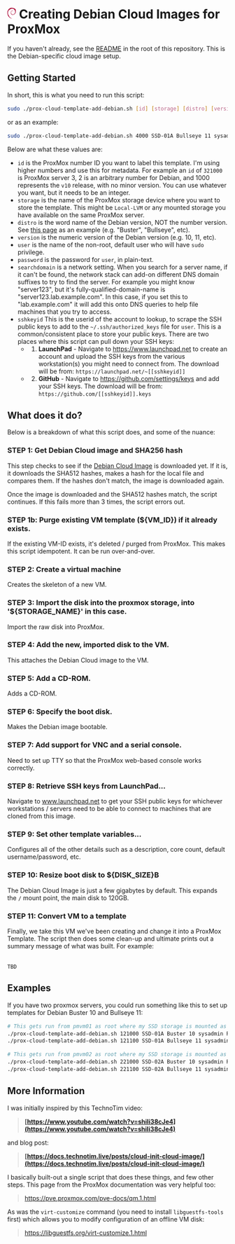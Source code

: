 # <img src="logo.png" height="25" />  Creating Debian Cloud Images for ProxMox

If you haven't already, see the [README](../README.md) in the root of this repository. This is the Debian-specific cloud image setup.

## Getting Started

In short, this is what you need to run this script:

```bash
sudo ./prox-cloud-template-add-debian.sh [id] [storage] [distro] [version] [user] [password] [searchdomain] [sshkeyid]
```
or as an example:
```bash
sudo ./prox-cloud-template-add-debian.sh 4000 SSD-01A Bullseye 11 sysadmin G00dPazz22 intranet.example.com jdoe
```


Below are what these values are:

- `id` is the ProxMox number ID you want to label this template. I'm using higher numbers and use this for metadata. For example an `id` of `321000` is ProxMox server 3, 2 is an arbitrary number for Debian, and 1000 represents the `v10` release, with no minor version. You can use whatever you want, but it needs to be an integer.
- `storage` is the name of the ProxMox storage device where you want to store the template. This might be `Local-LVM` or any mounted storage you have available on the same ProxMox server.
- `distro` is the word name of the Debian version, NOT the number version. See [this page](https://cloud.debian.org/images/cloud/buster/latest/) as an example (e.g. "Buster", "Bullseye", etc).
- `version` is the numeric version of the Debian version (e.g. 10, 11, etc).
- `user` is the name of the non-root, default user who will have `sudo` privilege.
- `password` is the password for `user`, in plain-text.
- `searchdomain` is a network setting. When you search for a server name, if it can't be found, the network stack can add-on different DNS domain suffixes to try to find the server. For example you might know "server123", but it's fully-qualified-domain-name is "server123.lab.example.com". In this case, if you set this to "lab.example.com" it will add this onto DNS queries to help file machines that you try to access.
- `sshkeyid` This is the userid of the account to lookup, to scrape the SSH public keys to add to the `~/.ssh/authorized_keys` file for `user`. This is a common/consistent place to store your public keys. There are two places where this script can pull down your SSH keys:
  - 1) **LaunchPad** - Navigate to https://www.launchpad.net to create an account and upload the SSH keys from the various workstation(s) you might need to connect from. The download will be from: `https://launchpad.net/~[[sshkeyid]]`
  - 2) **GitHub** - Navigate to https://github.com/settings/keys and add your SSH keys. The download will be from: `https://github.com/[[sshkeyid]].keys`


## What does it do?

Below is a breakdown of what this script does, and some of the nuance:

### STEP 1: Get Debian Cloud image and SHA256 hash

This step checks to see if the [Debian Cloud Image](https://cloud.debian.org/images/cloud/) is downloaded yet. If it is, it downloads the SHA512 hashes, makes a hash for the local file and compares them. If the hashes don't match, the image is downloaded again.

Once the image is downloaded and the SHA512 hashes match, the script continues. If this fails more than 3 times, the script errors out.

### STEP 1b: Purge existing VM template (${VM_ID}) if it already exists.

If the existing VM-ID exists, it's deleted / purged from ProxMox. This makes this script idempotent. It can be run over-and-over.

### STEP 2: Create a virtual machine

Creates the skeleton of a new VM.

### STEP 3: Import the disk into the proxmox storage, into '${STORAGE_NAME}' in this case.

Import the raw disk into ProxMox.

### STEP 4: Add the new, imported disk to the VM.

This attaches the Debian Cloud image to the VM.

### STEP 5: Add a CD-ROM.

Adds a CD-ROM.

### STEP 6: Specify the boot disk.

Makes the Debian image bootable.

### STEP 7: Add support for VNC and a serial console.

Need to set up TTY so that the ProxMox web-based console works correctly.

### STEP 8: Retrieve SSH keys from LaunchPad...

Navigate to www.launchpad.net to get your SSH public keys for whichever workstations / servers need to be able to connect to machines that are cloned from this image.

### STEP 9: Set other template variables...

Configures all of the other details such as a description, core count, default username/password, etc.

### STEP 10: Resize boot disk to ${DISK_SIZE}B

The Debian Cloud Image is just a few gigabytes by default. This expands the `/` mount point, the main disk to 120GB.

### STEP 11: Convert VM to a template

Finally, we take this VM we've been creating and change it into a ProxMox Template. The script then does some clean-up and ultimate prints out a summary message of what was built. For example:

```text

TBD

```

## Examples

If you have two proxmox servers, you could run something like this to set up templates for Debian Buster 10 and Bullseye 11:

```bash
# This gets run from pmvm01 as root where my SSD storage is mounted as SSD-01A:
./prox-cloud-template-add-debian.sh 121000 SSD-01A Buster 10 sysadmin P4zzw0rd123! lab.example.com jdoe
./prox-cloud-template-add-debian.sh 121100 SSD-01A Bullseye 11 sysadmin P4zzw0rd123! lab.example.com jdoe
```
```bash
# This gets run from pmvm02 as root where my SSD storage is mounted as SSD-02A:
./prox-cloud-template-add-debian.sh 221000 SSD-02A Buster 10 sysadmin P4zzw0rd123! lab.example.com jdoe
./prox-cloud-template-add-debian.sh 221100 SSD-02A Bullseye 11 sysadmin P4zzw0rd123! lab.example.com jdoe
```

## More Information

I was initially inspired by this TechnoTim video:

> **[https://www.youtube.com/watch?v=shiIi38cJe4](https://www.youtube.com/watch?v=shiIi38cJe4)**

and blog post:

> **[https://docs.technotim.live/posts/cloud-init-cloud-image/](https://docs.technotim.live/posts/cloud-init-cloud-image/)**

I basically built-out a single script that does these things, and few other steps. This page from the ProxMox documentation was very helpful too:

> https://pve.proxmox.com/pve-docs/qm.1.html

As was the `virt-customize` command (you need to install `libguestfs-tools` first) which allows you to modify configuration of an offline VM disk:

> https://libguestfs.org/virt-customize.1.html